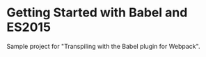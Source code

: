 Getting Started with Babel and ES2015
=====================================
Sample project for "Transpiling with the Babel plugin for Webpack".
